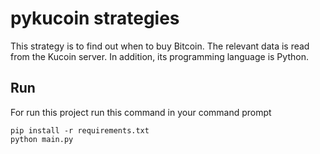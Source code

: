 # pykucoin strategies 
This strategy is to find out when to buy Bitcoin. The relevant data is read from the Kucoin server. 
In addition, its programming language is Python.
## Run
For run this project run this command in your command prompt 
```
pip install -r requirements.txt
python main.py
```
